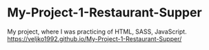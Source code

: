# My-Project-1-Restaurant-Supper
My project, where I was practicing of HTML, SASS, JavaScript.
https://veljko1992.github.io/My-Project-1-Restaurant-Supper/

